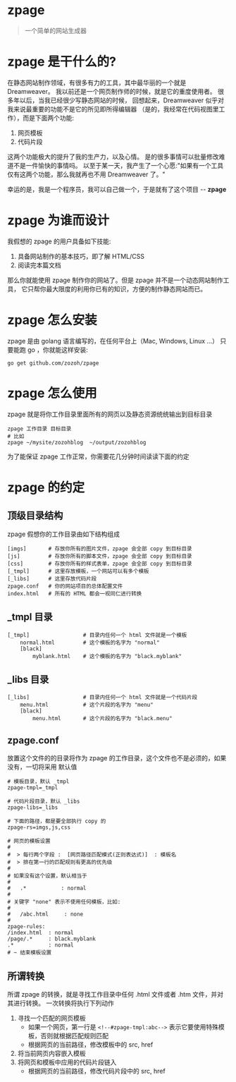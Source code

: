 zpage
=====

> 一个简单的网站生成器

# zpage 是干什么的?

在静态网站制作领域，有很多有力的工具，其中最华丽的一个就是 Dreamweaver。
我以前还是一个网页制作师的时候，就是它的重度使用者。
很多年以后，当我已经很少写静态网站的时候，
回想起来，Dreamweaver 似乎对我来说最重要的功能不是它的所见即所得编辑器
（是的，我经常在代码视图里工作），而是下面两个功能:

1. 网页模板
2. 代码片段

这两个功能极大的提升了我的生产力，以及心情。
是的很多事情可以批量修改难道不是一件愉快的事情吗。
以至于某一天，我产生了一个心愿:"如果有一个工具仅有这两个功能，那么我就再也不用 Dreamweaver 了。"

幸运的是，我是一个程序员，我可以自己做一个，于是就有了这个项目 -- **zpage**

# zpage 为谁而设计

我假想的 zpage 的用户具备如下技能:

1. 具备网站制作的基本技巧，即了解 HTML/CSS
2. 阅读完本篇文档

那么你就能使用 zpage 制作你的网站了。但是 zpage 并不是一个动态网站制作工具，
它只帮你最大限度的利用你已有的知识，方便的制作静态网站而已。


# zpage 怎么安装

zpage 是由 golang 语言编写的，在任何平台上（Mac, Windows, Linux …） 只要能跑 go ，你就能这样安装:

	go get github.com/zozoh/zpage
	

# zpage 怎么使用

zpage 就是将你工作目录里面所有的网页以及静态资源统统输出到目标目录

	zpage 工作目录 目标目录
	# 比如
	zpage ~/mysite/zozohblog  ~/output/zozohblog
	
为了能保证 zpage 工作正常，你需要花几分钟时间读读下面的约定


# zpage 的约定

## 顶级目录结构
	
zpage 假想你的工作目录由如下结构组成

	[imgs]       # 存放你所有的图片文件，zpage 会全部 copy 到目标目录
	[js]         # 存放你所有的脚本文件，zpage 会全部 copy 到目标目录
	[css]        # 存放你所有的样式表单，zpage 会全部 copy 到目标目录
	[_tmpl]      # 这里存放模板，一个网站可以有多个模板
	[_libs]      # 这里存放代码片段
	zpage.conf   # 你的网站项目的总体配置文件      
	index.html   # 所有的 HTML 都会一视同仁进行转换
	
## _tmpl 目录
	
	[_tmpl]                 # 目录内任何一个 html 文件就是一个模板
		normal.html         # 这个模板的名字为 "normal"
		[black]             
			myblank.html    # 这个模板的名字为 "black.myblank"
			

## _libs 目录
	
	[_libs]                 # 目录内任何一个 html 文件就是一个代码片段
		menu.html           # 这个片段的名字为 "menu"
		[black]             
			menu.html       # 这个片段的名字为 "black.menu"
			
## zpage.conf

放置这个文件的的目录将作为 zpage 的工作目录，这个文件也不是必须的，如果没有，一切将采用
默认值

	# 模板目录，默认 _tmpl
	zpage-tmpl=_tmpl
	
	# 代码片段目录，默认 _libs
	zpage-libs=_libs
	
	# 下面的路径，都是要全部执行 copy 的
	zpage-rs=imgs,js,css
	
	# 网页的模板设置
	#
	#  > 每行两个字段 :  [网页路径匹配模式(正则表达式)]  : 模板名
	#  > 排在第一行的匹配规则有更高的优先级
	#
	# 如果没有这个设置，默认相当于
	#
	#   .*           : normal
	#
	# 关键字 "none" 表示不使用任何模板，比如:
	#
	#   /abc.html     : none
	#
	zpage-rules:
	/index.html  : normal
	/page/.*     : black.myblank
	.*           : normal
	# ~ 结束模板设置
	
## 所谓转换

所谓 zpage 的转换，就是寻找工作目录中任何 .html 文件或者 .htm 文件，并对其进行转换。
一次转换将执行下列动作

1. 寻找一个匹配的网页模板
	* 如果一个网页，第一行是 `<!--#zpage-tmpl:abc-->` 表示它要使用特殊模板，否则就根据匹配规则匹配
	* 根据网页的当前路径，修改模板中的 src, href
2. 将当前网页内容嵌入模板
3. 将网页和模板中应用的代码片段链入
	* 根据网页的当前路径，修改代码片段中的 src, href
	
	
